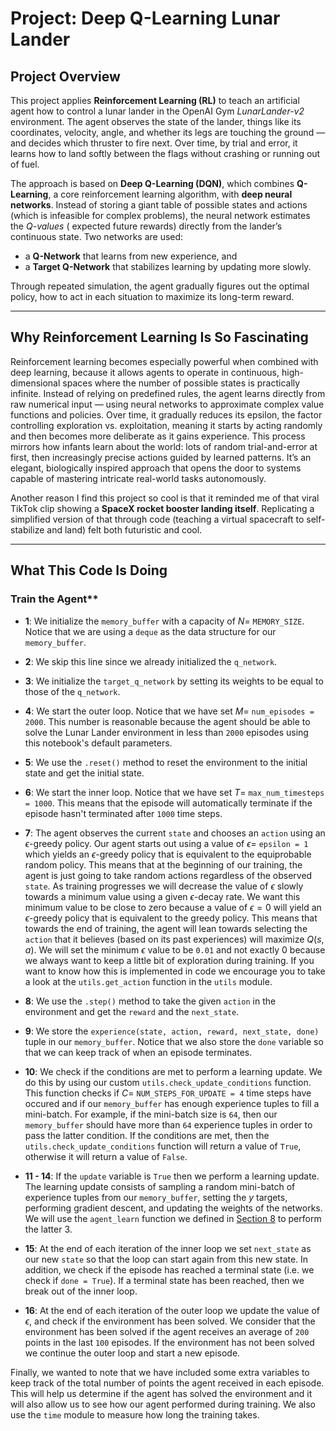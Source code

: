

# **Project: Deep Q-Learning Lunar Lander**

## **Project Overview**

This project applies **Reinforcement Learning (RL)** to teach an artificial agent how to control a lunar lander in the OpenAI Gym *LunarLander-v2* environment. The agent observes the state of the lander, things like its coordinates, velocity, angle, and whether its legs are touching the ground — and decides which thruster to fire next. Over time, by trial and error, it learns how to land softly between the flags without crashing or running out of fuel.

The approach is based on **Deep Q-Learning (DQN)**, which combines **Q-Learning**, a core reinforcement learning algorithm, with **deep neural networks**. Instead of storing a giant table of possible states and actions (which is infeasible for complex problems), the neural network estimates the *Q-values* ( expected future rewards) directly from the lander’s continuous state. Two networks are used:

* a **Q-Network** that learns from new experience, and
* a **Target Q-Network** that stabilizes learning by updating more slowly.

Through repeated simulation, the agent gradually figures out the optimal policy, how to act in each situation to maximize its long-term reward.

---

## **Why Reinforcement Learning Is So Fascinating**

Reinforcement learning becomes especially powerful when combined with deep learning, because it allows agents to operate in continuous, high-dimensional spaces where the number of possible states is practically infinite. Instead of relying on predefined rules, the agent learns directly from raw numerical input — using neural networks to approximate complex value functions and policies. Over time, it gradually reduces its epsilon, the factor controlling exploration vs. exploitation, meaning it starts by acting randomly and then becomes more deliberate as it gains experience. This process mirrors how infants learn about the world: lots of random trial-and-error at first, then increasingly precise actions guided by learned patterns. It’s an elegant, biologically inspired approach that opens the door to systems capable of mastering intricate real-world tasks autonomously.

Another reason I find this project so cool is that it reminded me of that viral TikTok clip showing a **SpaceX rocket booster landing itself**. Replicating a simplified version of that through code (teaching a virtual spacecraft to self-stabilize and land) felt both futuristic and cool.

---

## **What This Code Is Doing**

### Train the Agent**

* **1**: We initialize the `memory_buffer` with a capacity of $N =$ `MEMORY_SIZE`. Notice that we are using a `deque` as the data structure for our `memory_buffer`.

* **2**: We skip this line since we already initialized the `q_network`.

* **3**: We initialize the `target_q_network` by setting its weights to be equal to those of the `q_network`.

* **4**: We start the outer loop. Notice that we have set $M =$ `num_episodes = 2000`. This number is reasonable because the agent should be able to solve the Lunar Lander environment in less than `2000` episodes using this notebook's default parameters.

* **5**: We use the `.reset()` method to reset the environment to the initial state and get the initial state.

* **6**: We start the inner loop. Notice that we have set $T =$ `max_num_timesteps = 1000`. This means that the episode will automatically terminate if the episode hasn't terminated after `1000` time steps.

* **7**: The agent observes the current `state` and chooses an `action` using an $\epsilon$-greedy policy. Our agent starts out using a value of $\epsilon =$ `epsilon = 1` which yields an $\epsilon$-greedy policy that is equivalent to the equiprobable random policy. This means that at the beginning of our training, the agent is just going to take random actions regardless of the observed `state`. As training progresses we will decrease the value of $\epsilon$ slowly towards a minimum value using a given $\epsilon$-decay rate. We want this minimum value to be close to zero because a value of $\epsilon = 0$ will yield an $\epsilon$-greedy policy that is equivalent to the greedy policy. This means that towards the end of training, the agent will lean towards selecting the `action` that it believes (based on its past experiences) will maximize $Q(s,a)$. We will set the minimum $\epsilon$ value to be `0.01` and not exactly 0 because we always want to keep a little bit of exploration during training. If you want to know how this is implemented in code we encourage you to take a look at the `utils.get_action` function in the `utils` module.

* **8**: We use the `.step()` method to take the given `action` in the environment and get the `reward` and the `next_state`.

* **9**: We store the `experience(state, action, reward, next_state, done)` tuple in our `memory_buffer`. Notice that we also store the `done` variable so that we can keep track of when an episode terminates.

* **10**: We check if the conditions are met to perform a learning update. We do this by using our custom `utils.check_update_conditions` function. This function checks if $C =$ `NUM_STEPS_FOR_UPDATE = 4` time steps have occured and if our `memory_buffer` has enough experience tuples to fill a mini-batch. For example, if the mini-batch size is `64`, then our `memory_buffer` should have more than `64` experience tuples in order to pass the latter condition. If the conditions are met, then the `utils.check_update_conditions` function will return a value of `True`, otherwise it will return a value of `False`.

* **11 - 14**: If the `update` variable is `True` then we perform a learning update. The learning update consists of sampling a random mini-batch of experience tuples from our `memory_buffer`, setting the $y$ targets, performing gradient descent, and updating the weights of the networks. We will use the `agent_learn` function we defined in [Section 8](#8) to perform the latter 3.

* **15**: At the end of each iteration of the inner loop we set `next_state` as our new `state` so that the loop can start again from this new state. In addition, we check if the episode has reached a terminal state (i.e. we check if `done = True`). If a terminal state has been reached, then we break out of the inner loop.

* **16**: At the end of each iteration of the outer loop we update the value of $\epsilon$, and check if the environment has been solved. We consider that the environment has been solved if the agent receives an average of `200` points in the last `100` episodes. If the environment has not been solved we continue the outer loop and start a new episode.

Finally, we wanted to note that we have included some extra variables to keep track of the total number of points the agent received in each episode. This will help us determine if the agent has solved the environment and it will also allow us to see how our agent performed during training. We also use the `time` module to measure how long the training takes.


